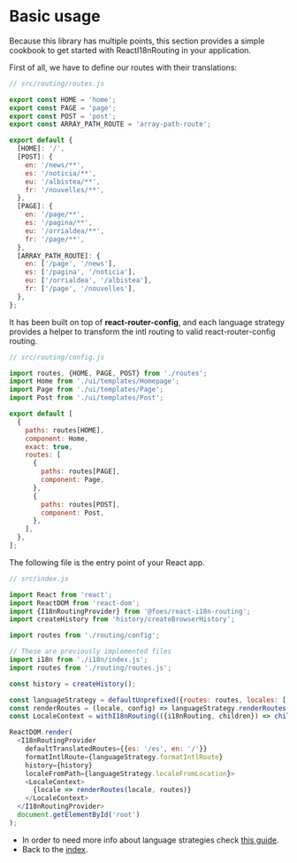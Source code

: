 # Basic usage

Because this library has multiple points, this section provides a simple cookbook to get started with ReactI18nRouting
in your application. 

First of all, we have to define our routes with their translations:

```javascript
// src/routing/routes.js

export const HOME = 'home';
export const PAGE = 'page';
export const POST = 'post';
export const ARRAY_PATH_ROUTE = 'array-path-route';

export default {
  [HOME]: '/',
  [POST]: {
    en: '/news/**',
    es: '/noticia/**',
    eu: '/albistea/**',
    fr: '/nouvelles/**',
  },
  [PAGE]: {
    en: '/page/**',
    es: '/pagina/**',
    eu: '/orrialdea/**',
    fr: '/page/**',
  },
  [ARRAY_PATH_ROUTE]: {
    en: ['/page', '/news'],
    es: ['/pagina', '/noticia'],
    eu: ['/orrialdea', '/albistea'],
    fr: ['/page', '/nouvelles'],
  },
};
```

It has been built on top of **react-router-config**, and each language strategy provides a helper to transform
the intl routing to valid react-router-config routing.

```javascript
// src/routing/config.js

import routes, {HOME, PAGE, POST} from './routes';
import Home from './ui/templates/Homepage';
import Page from './ui/templates/Page';
import Post from './ui/templates/Post';

export default [
  {
    paths: routes[HOME],
    component: Home,
    exact: true,
    routes: [
      {
        paths: routes[PAGE],
        component: Page,
      },
      {
        paths: routes[POST],
        component: Post,
      },
    ],
  },
];
```

The following file is the entry point of your React app.

```javascript
// src/index.js

import React from 'react';
import ReactDOM from 'react-dom';
import {I18nRoutingProvider} from '@foes/react-i18n-routing';
import createHistory from 'history/createBrowserHistory';

import routes from './routing/config';

// These are previously implemented files
import i18n from './i18n/index.js';
import routes from './routing/routes.js';

const history = createHistory();

const languageStrategy = defaultUnprefixed({routes: routes, locales: ['eu', 'es', 'en', 'fr'], defaultLocale: 'es'});
const renderRoutes = (locale, config) => languageStrategy.renderRoutes(locale)(config),
const LocaleContext = withI18nRouting(({i18nRouting, children}) => children(i18nRouting.locale));

ReactDOM.render(
  <I18nRoutingProvider
    defaultTranslatedRoutes={{es: '/es', en: '/'}}
    formatIntlRoute={languageStrategy.formatIntlRoute}
    history={history}
    localeFromPath={languageStrategy.localeFromLocation}>
    <LocaleContext>
      {locale => renderRoutes(locale, routes)}
    </LocaleContext>
  </I18nRoutingProvider>
  document.getElementById('root')
);
```

- In order to need more info about language strategies check [this guide](language_strategies.md).
- Back to the [index](index.md).
